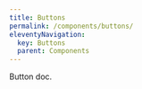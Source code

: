 ```yaml
---
title: Buttons
permalink: /components/buttons/
eleventyNavigation:
  key: Buttons
  parent: Components
---
```


Button doc.
